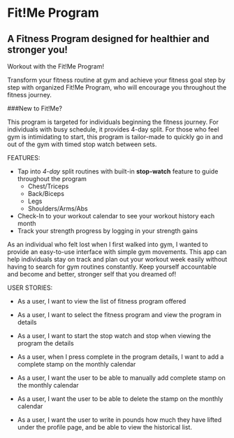 # Fit!Me Program

## A Fitness Program designed for healthier and stronger you!

Workout with the Fit!Me Program!

Transform your fitness routine at gym and achieve your fitness goal step by step with organized Fit!Me Program, 
who will encourage you throughout the fitness journey. 

###New to Fit!Me? 

This program is targeted for individuals beginning the fitness journey. For individuals with busy schedule, 
it provides 4-day split. For those who feel gym is intimidating to start, this program is tailor-made to 
quickly go in and out of the gym with timed stop watch between sets. 


FEATURES:
- Tap into *4-day* split routines with built-in **stop-watch** feature to guide throughout the program
    - Chest/Triceps
    - Back/Biceps
    - Legs
    - Shoulders/Arms/Abs
- Check-In to your workout calendar to see your workout history each month
- Track your strength progress by logging in your strength gains

As an individual who felt lost when I first walked into gym, I wanted to provide an easy-to-use interface with
simple gym movements. This app can help individuals stay on track and plan out your workout week easily without 
having to search for gym routines constantly. Keep yourself accountable and become and better, stronger self that
you dreamed of! 

USER STORIES:

- As a user, I want to view the list of fitness program offered

- As a user, I want to select the fitness program and view the program in details
- As a user, I want to start the stop watch and stop when viewing the program the details
- As a user, when I press complete in the program details, I want to add a complete stamp on the monthly calendar
- As a user, I want the user to be able to manually add complete stamp on the monthly calendar
- As a user, I want the user to be able to delete the stamp on the monthly calendar
- As a user, I want the user to write in pounds how much they have lifted under the profile page, and be able to view 
the historical list.